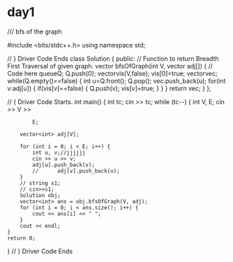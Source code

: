 # day1
/// bfs of the graph

#include <bits/stdc++.h>
using namespace std;

 // } Driver Code Ends
class Solution {
  public:
    // Function to return Breadth First Traversal of given graph.
    vector<int> bfsOfGraph(int V, vector<int> adj[]) {
        // Code here
        queue<int>Q;
        Q.push(0);
        vector<bool>vis(V,false);
        vis[0]=true;
        vector<int>vec;
        while(Q.empty()==false)
        {
            int u=Q.front();
            Q.pop();
            vec.push_back(u);
            for(int v:adj[u])
            {
                if(vis[v]==false)
                {
                    Q.push(v);
                    vis[v]=true;
                }
            }
        }
        return vec;
    }
};

// { Driver Code Starts.
int main() {
    int tc;
    cin >> tc;
    while (tc--) {
        int V, E;
        cin >> V >>

            E;

        vector<int> adj[V];

        for (int i = 0; i < E; i++) {
            int u, v;//jjjjjj
            cin >> u >> v;
            adj[u].push_back(v);
            // 		adj[v].push_back(u);
        }
        // string s1;
        // cin>>s1;
        Solution obj;
        vector<int> ans = obj.bfsOfGraph(V, adj);
        for (int i = 0; i < ans.size(); i++) {
            cout << ans[i] << " ";
        }
        cout << endl;
    }
    return 0;
}  // } Driver Code Ends
